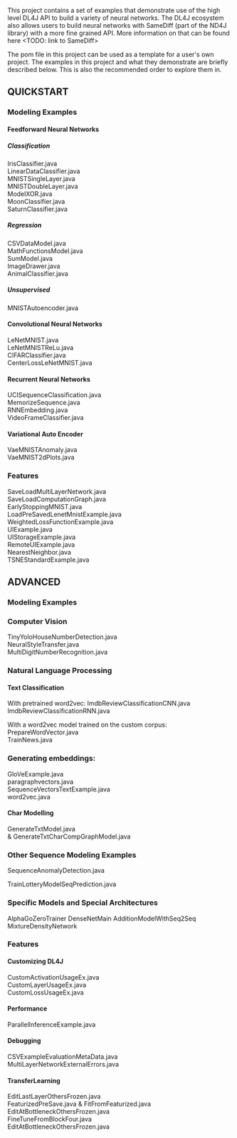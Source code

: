 This project contains a set of examples that demonstrate use of the high level DL4J API to build a variety of neural networks. The DL4J ecosystem also allows users to build neural networks with SameDiff (part of the ND4J library) with a more fine grained API. More information on that can be found here <TODO: link to SameDiff> 

The pom file in this project can be used as a template for a user's own project. The examples in this project and what they demonstrate are briefly described below. This is also the recommended order to explore them in.


## QUICKSTART

### Modeling Examples

#### Feedforward Neural Networks

##### Classification
IrisClassifier.java  
LinearDataClassifier.java  
MNISTSingleLayer.java  
MNISTDoubleLayer.java  
ModelXOR.java  
MoonClassifier.java  
SaturnClassifier.java  

##### Regression
CSVDataModel.java  
MathFunctionsModel.java  
SumModel.java  
ImageDrawer.java  
AnimalClassifier.java  

##### Unsupervised
MNISTAutoencoder.java  


#### Convolutional Neural Networks
LeNetMNIST.java  
LeNetMNISTReLu.java  
CIFARClassifier.java  
CenterLossLeNetMNIST.java  


#### Recurrent Neural Networks
UCISequenceClassification.java  
MemorizeSequence.java  
RNNEmbedding.java  
VideoFrameClassifier.java  


#### Variational Auto Encoder
VaeMNISTAnomaly.java  
VaeMNIST2dPlots.java  


### Features

SaveLoadMultiLayerNetwork.java  
SaveLoadComputationGraph.java  
EarlyStoppingMNIST.java  
LoadPreSavedLenetMnistExample.java  
WeightedLossFunctionExample.java  
UIExample.java  
UIStorageExample.java  
RemoteUIExample.java  
NearestNeighbor.java  
TSNEStandardExample.java  

## ADVANCED

### Modeling Examples

### Computer Vision
TinyYoloHouseNumberDetection.java  
NeuralStyleTransfer.java  
MultiDigitNumberRecognition.java  


### Natural Language Processing

#### Text Classification
With pretrained word2vec:
ImdbReviewClassificationCNN.java  
ImdbReviewClassificationRNN.java  

With a word2vec model trained on the custom corpus:
PrepareWordVector.java  
TrainNews.java  


### Generating embeddings:
GloVeExample.java  
paragraphvectors.java  
SequenceVectorsTextExample.java  
word2vec.java  


#### Char Modelling
GenerateTxtModel.java  
& GenerateTxtCharCompGraphModel.java  

### Other Sequence Modeling Examples
SequenceAnomalyDetection.java  

TrainLotteryModelSeqPrediction.java  


### Specific Models and Special Architectures
AlphaGoZeroTrainer
DenseNetMain
AdditionModelWithSeq2Seq
MixtureDensityNetwork

### Features

#### Customizing DL4J
CustomActivationUsageEx.java  
CustomLayerUsageEx.java  
CustomLossUsageEx.java  

#### Performance
ParallelInferenceExample.java  

#### Debugging
CSVExampleEvaluationMetaData.java  
MultiLayerNetworkExternalErrors.java  

#### TransferLearning
EditLastLayerOthersFrozen.java  
FeaturizedPreSave.java & FitFromFeaturized.java  
EditAtBottleneckOthersFrozen.java  
FineTuneFromBlockFour.java  
EditAtBottleneckOthersFrozen.java  
